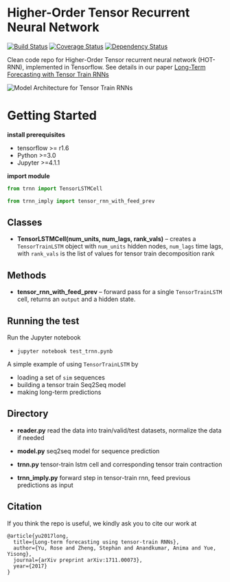 # Higher-Order Tensor Recurrent Neural Network 

[![Build Status](https://travis-ci.org/voxpelli/node-github-publish.svg?branch=master)](https://travis-ci.org/voxpelli/node-github-publish)
[![Coverage Status](https://coveralls.io/repos/voxpelli/node-github-publish/badge.svg)](https://coveralls.io/r/voxpelli/node-github-publish)
[![Dependency Status](https://gemnasium.com/voxpelli/node-github-publish.svg)](https://gemnasium.com/voxpelli/node-github-publish)

Clean code repo for Higher-Order Tensor recurrent neural network (HOT-RNN), implemented in Tensorflow.
See details in our paper [Long-Term Forecasting with Tensor Train RNNs](https://arxiv.org/abs/1711.00073)

![](tlstm.png "Model Architecture for Tensor Train RNNs")

# Getting Started 

**install prerequisites**

* tensorflow >= r1.6
* Python >=3.0
* Jupyter >=4.1.1

**import module**

```python
from trnn import TensorLSTMCell
```

```python
from trnn_imply import tensor_rnn_with_feed_prev
```

## Classes

* **TensorLSTMCell(num\_units, num\_lags, rank\_vals)** – creates a `TensorTrainLSTM` object with `num_units` hidden nodes, `num_lags` time lags, with `rank_vals` is the list of values for tensor train decomposition rank

## Methods

* **tensor\_rnn\_with\_feed\_prev** – forward pass for a single `TensorTrainLSTM` cell, returns an `output` and a hidden state. 

## Running the test

Run the Jupyter notebook

* `jupyter notebook test_trnn.pynb`

A simple example of using `TensorTrainLSTM` by 

* loading a set of `sim` sequences
* building a tensor train Seq2Seq model
* making long-term predictions


## Directory

* **reader.py**
read the data into train/valid/test datasets, normalize the data if needed

* **model.py**
seq2seq model for sequence prediction

* **trnn.py**
tensor-train lstm cell and corresponding tensor train contraction

* **trnn_imply.py**
forward step in tensor-train rnn, feed previous predictions as input

## Citation

If you think the repo is useful, we kindly ask you to cite our work at 

```
@article{yu2017long,
  title={Long-term forecasting using tensor-train RNNs},
  author={Yu, Rose and Zheng, Stephan and Anandkumar, Anima and Yue, Yisong},
  journal={arXiv preprint arXiv:1711.00073},
  year={2017}
}
```
